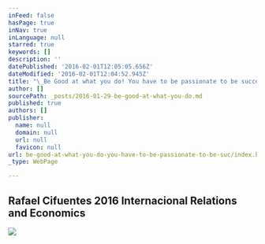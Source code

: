 ```yaml
---
inFeed: false
hasPage: true
inNav: true
inLanguage: null
starred: true
keywords: []
description: ''
datePublished: '2016-02-01T12:05:05.656Z'
dateModified: '2016-02-01T12:04:52.945Z'
title: "\_Be Good at what you do! You have to be passionate to be successful."
author: []
sourcePath: _posts/2016-01-29-be-good-at-what-you-do.md
published: true
authors: []
publisher:
  name: null
  domain: null
  url: null
  favicon: null
url: be-good-at-what-you-do-you-have-to-be-passionate-to-be-suc/index.html
_type: WebPage

---
```

## Rafael Cifuentes 2016 Internacional Relations and Economics
![](https://s3-us-west-2.amazonaws.com/the-grid-img/p/9863fb1dafcdfcaddba48c62de93331ab5b595fa.jpg)